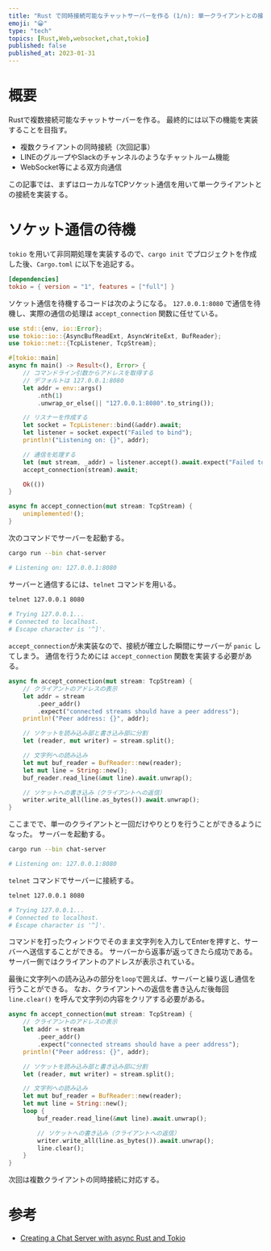 ```yaml
---
title: "Rust で同時接続可能なチャットサーバーを作る (1/n): 単一クライアントとの接続"
emoji: "😀"
type: "tech"
topics: [Rust,Web,websocket,chat,tokio]
published: false
published_at: 2023-01-31
---
```

# 概要

Rustで複数接続可能なチャットサーバーを作る。
最終的には以下の機能を実装することを目指す。
- 複数クライアントの同時接続（次回記事）
- LINEのグループやSlackのチャンネルのようなチャットルーム機能
- WebSocket等による双方向通信

この記事では、まずはローカルなTCPソケット通信を用いて単一クライアントとの接続を実装する。

# ソケット通信の待機

`tokio` を用いて非同期処理を実装するので、`cargo init` でプロジェクトを作成した後、`Cargo.toml` に以下を追記する。

```toml
[dependencies]
tokio = { version = "1", features = ["full"] }
```

ソケット通信を待機するコードは次のようになる。
`127.0.0.1:8080` で通信を待機し、実際の通信の処理は `accept_connection` 関数に任せている。

```rust:src/bin/chat-server.rs
use std::{env, io::Error};
use tokio::io::{AsyncBufReadExt, AsyncWriteExt, BufReader};
use tokio::net::{TcpListener, TcpStream};

#[tokio::main]
async fn main() -> Result<(), Error> {
    // コマンドライン引数からアドレスを取得する
    // デフォルトは 127.0.0.1:8080
    let addr = env::args()
        .nth(1)
        .unwrap_or_else(|| "127.0.0.1:8080".to_string());

    // リスナーを作成する
    let socket = TcpListener::bind(&addr).await;
    let listener = socket.expect("Failed to bind");
    println!("Listening on: {}", addr);

    // 通信を処理する
    let (mut stream, _addr) = listener.accept().await.expect("Failed to accept");
    accept_connection(stream).await;

    Ok(())
}

async fn accept_connection(mut stream: TcpStream) {
    unimplemented!();
}
```

次のコマンドでサーバーを起動する。

```bash
cargo run --bin chat-server

# Listening on: 127.0.0.1:8080
```

サーバーと通信するには、`telnet` コマンドを用いる。

```bash
telnet 127.0.0.1 8080
 
# Trying 127.0.0.1...
# Connected to localhost.
# Escape character is '^]'.
```

`accept_connection`が未実装なので、接続が確立した瞬間にサーバーが `panic` してしまう。
通信を行うためには `accept_connection` 関数を実装する必要がある。

```rust:src/bin/chat-server.rs
async fn accept_connection(mut stream: TcpStream) {
    // クライアントのアドレスの表示
    let addr = stream
        .peer_addr()
        .expect("connected streams should have a peer address");
    println!("Peer address: {}", addr);

    // ソケットを読み込み部と書き込み部に分割
    let (reader, mut writer) = stream.split();

    // 文字列への読み込み
    let mut buf_reader = BufReader::new(reader);
    let mut line = String::new();
    buf_reader.read_line(&mut line).await.unwrap();

    // ソケットへの書き込み（クライアントへの返信）
    writer.write_all(line.as_bytes()).await.unwrap();
}
```

ここまでで、単一のクライアントと一回だけやりとりを行うことができるようになった。
サーバーを起動する。

```bash
cargo run --bin chat-server

# Listening on: 127.0.0.1:8080
```

`telnet` コマンドでサーバーに接続する。

```bash
telnet 127.0.0.1 8080

# Trying 127.0.0.1...
# Connected to localhost.
# Escape character is '^]'.
```

コマンドを打ったウィンドウでそのまま文字列を入力してEnterを押すと、サーバーへ送信することができる。
サーバーから返事が返ってきたら成功である。
サーバー側ではクライアントのアドレスが表示されている。

最後に文字列への読み込みの部分を`loop`で囲えば、サーバーと繰り返し通信を行うことができる。
なお、クライアントへの返信を書き込んだ後毎回 `line.clear()` を呼んで文字列の内容をクリアする必要がある。

```rust:src/bin/chat-server.rs
async fn accept_connection(mut stream: TcpStream) {
    // クライアントのアドレスの表示
    let addr = stream
        .peer_addr()
        .expect("connected streams should have a peer address");
    println!("Peer address: {}", addr);

    // ソケットを読み込み部と書き込み部に分割
    let (reader, mut writer) = stream.split();

    // 文字列への読み込み
    let mut buf_reader = BufReader::new(reader);
    let mut line = String::new();
    loop {
        buf_reader.read_line(&mut line).await.unwrap();

        // ソケットへの書き込み（クライアントへの返信）
        writer.write_all(line.as_bytes()).await.unwrap();
        line.clear();
    }
}
```

次回は複数クライアントの同時接続に対応する。

# 参考
- [Creating a Chat Server with async Rust and Tokio](https://www.youtube.com/watch?v=Iapc-qGTEBQ)


